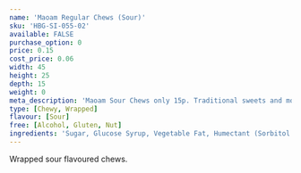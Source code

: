 ```yaml
---
name: 'Maoam Regular Chews (Sour)'
sku: 'HBG-SI-055-02'
available: FALSE
purchase_option: 0
price: 0.15
cost_price: 0.06
width: 45
height: 25
depth: 15
weight: 0
meta_description: 'Maoam Sour Chews only 15p. Traditional sweets and more at Humbugs Confectionery Store. Specialists in satisfying your sweet tooth!'
type: [Chewy, Wrapped]
flavour: [Sour]
free: [Alcohol, Gluten, Nut]
ingredients: 'Sugar, Glucose Syrup, Vegetable Fat, Humectant (Sorbitol Syrup), Citric Acid, Gelatine. Flavouring:'
---
```

Wrapped sour flavoured chews.